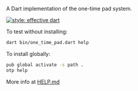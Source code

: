 A Dart implementation of the one-time pad system.

[![style: effective dart](https://img.shields.io/badge/style-effective_dart-40c4ff.svg)](https://github.com/tenhobi/effective_dart)

To test without installing:
```sh
dart bin/one_time_pad.dart help
```

To install globally:
```sh
pub global activate -s path .
otp help
```

More info at [HELP.md](HELP.md)